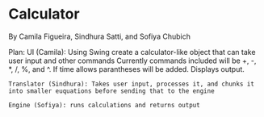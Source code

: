 # Calculator

By Camila Figueira, Sindhura Satti, and Sofiya Chubich

Plan:
    UI (Camila): Using Swing create a calculator-like object that can take user input and other commands
                 Currently commands included will be +, -, *, /, %, and ^. If time allows parantheses will be added. Displays output.

    Translator (Sindhura): Takes user input, processes it, and chunks it into smaller euquations before sending that to the engine

    Engine (Sofiya): runs calculations and returns output